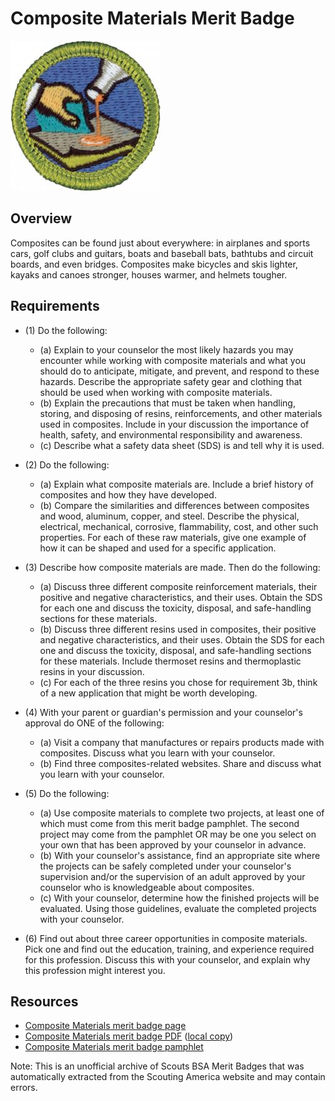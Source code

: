 

# Composite Materials Merit Badge

![Composite Materials Merit Badge](images/composite-materials-merit-badge.jpg)

## Overview



Composites can be found just about everywhere: in airplanes and sports cars, golf clubs and guitars, boats and baseball bats, bathtubs and circuit boards, and even bridges. Composites make bicycles and skis lighter, kayaks and canoes stronger, houses warmer, and helmets tougher.

## Requirements

* (1) Do the following:
    * (a) Explain to your counselor the most likely hazards you may encounter while working with composite materials and what you should do to anticipate, mitigate, and prevent, and respond to these hazards. Describe the appropriate safety gear and clothing that should be used when working with composite materials.
    * (b) Explain the precautions that must be taken when handling, storing, and disposing of resins, reinforcements, and other materials used in composites. Include in your discussion the importance of health, safety, and environmental responsibility and awareness.
    * (c) Describe what a safety data sheet (SDS) is and tell why it is used.


* (2) Do the following:
    * (a) Explain what composite materials are. Include a brief history of composites and how they have developed.
    * (b) Compare the similarities and differences between composites and wood, aluminum, copper, and steel. Describe the physical, electrical, mechanical, corrosive, flammability, cost, and other such properties. For each of these raw materials, give one example of how it can be shaped and used for a specific application.


* (3) Describe how composite materials are made. Then do the following:
    * (a) Discuss three different composite reinforcement materials, their positive and negative characteristics, and their uses. Obtain the SDS for each one and discuss the toxicity, disposal, and safe-handling sections for these materials.
    * (b) Discuss three different resins used in composites, their positive and negative characteristics, and their uses. Obtain the SDS for each one and discuss the toxicity, disposal, and safe-handling sections for these materials. Include thermoset resins and thermoplastic resins in your discussion.
    * (c) For each of the three resins you chose for requirement 3b, think of a new application that might be worth developing.


* (4) With your parent or guardian's permission and your counselor's approval do ONE of the following:
    * (a) Visit a company that manufactures or repairs products made with composites. Discuss what you learn with your counselor.
    * (b) Find three composites-related websites. Share and discuss what you learn with your counselor.


* (5) Do the following:
    * (a) Use composite materials to complete two projects, at least one of which must come from this merit badge pamphlet. The second project may come from the pamphlet OR may be one you select on your own that has been approved by your counselor in advance.
    * (b) With your counselor's assistance, find an appropriate site where the projects can be safely completed under your counselor's supervision and/or the supervision of an adult approved by your counselor who is knowledgeable about composites.
    * (c) With your counselor, determine how the finished projects will be evaluated. Using those guidelines, evaluate the completed projects with your counselor.


* (6) Find out about three career opportunities in composite materials. Pick one and find out the education, training, and experience required for this profession. Discuss this with your counselor, and explain why this profession might interest you.


## Resources

- [Composite Materials merit badge page](https://www.scouting.org/merit-badges/composite-materials/)
- [Composite Materials merit badge PDF](https://filestore.scouting.org/filestore/Merit_Badge_ReqandRes/2023_Updates/35877(23)_Composite_Materials_REQ.pdf) ([local copy](files/composite-materials-merit-badge.pdf))
- [Composite Materials merit badge pamphlet](https://www.scoutshop.org/composite-materials-35877.html)

Note: This is an unofficial archive of Scouts BSA Merit Badges that was automatically extracted from the Scouting America website and may contain errors.